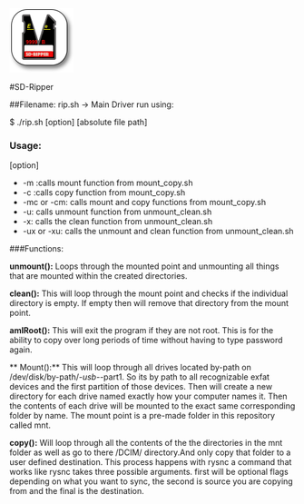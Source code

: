 
![LOGO](/src/SD-Ripper-LOGO.png "LOGO") 


#SD-Ripper

##Filename: rip.sh -> Main Driver
run using:

$  ./rip.sh [option] [absolute file path]

### Usage:

 [option]
 * -m :calls mount function from mount_copy.sh
 * -c :calls copy function from mount_copy.sh
 * -mc or -cm: calls mount  and copy functions from mount_copy.sh
 * -u: calls unmount function from unmount_clean.sh
 * -x: calls the clean function from unmount_clean.sh
 * -ux or -xu: calls the unmount and clean function from unmount_clean.sh


###Functions:

**unmount():**
 Loops through the mounted point and unmounting all things that are mounted
 within the created directories.

**clean():**
 This will loop through the mount point and checks
 if the individual directory is empty. If empty then will remove that directory from
 the mount point.  

**amIRoot():**
This will exit the program if they are not root. This is for the ability to
copy over long periods of time without having to type password again.

** Mount():**
This will loop through all drives located by-path on /dev/disk/by-path/*-usb-*-part1.
So its by path to all recognizable exfat devices and the first partition of those
devices. Then will create a new directory for each drive named exactly how your
computer names it. Then the contents of each drive will be mounted to the exact same
corresponding folder by name. The mount point is a pre-made folder in this repository
called mnt.

**copy():**
Will loop through all the contents of the the directories in the mnt folder as
well as go to there /DCIM/ directory.And only copy that folder to a user defined
destination.  This process happens with rysnc a command that works like rysnc
takes three possible arguments. first will be optional flags depending on what
you  want to sync, the second is source you are copying from and the final is
the destination.
